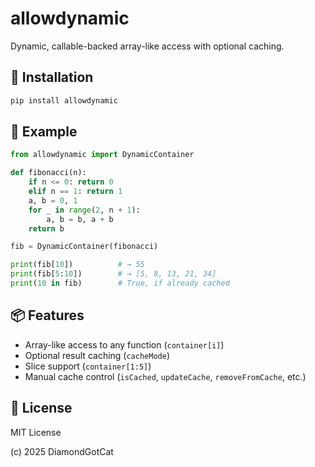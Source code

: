 # allowdynamic
Dynamic, callable-backed array-like access with optional caching.

## 🔧 Installation

```bash
pip install allowdynamic
````

## 🚀 Example

```python
from allowdynamic import DynamicContainer

def fibonacci(n):
    if n <= 0: return 0
    elif n == 1: return 1
    a, b = 0, 1
    for _ in range(2, n + 1):
        a, b = b, a + b
    return b

fib = DynamicContainer(fibonacci)

print(fib[10])          # → 55
print(fib[5:10])        # → [5, 8, 13, 21, 34]
print(10 in fib)        # True, if already cached
```

## 📦 Features

- Array-like access to any function (`container[i]`)
- Optional result caching (`cacheMode`)
- Slice support (`container[1:5]`)
- Manual cache control (`isCached`, `updateCache`, `removeFromCache`, etc.)

## 📄 License
MIT License

(c) 2025 DiamondGotCat
